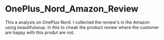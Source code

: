 # OnePlus_Nord_Amazon_Review

This a analysis on OnePlus Nord. I collected the review's in the Amazon using beautifulsoup. In this to cheak the product review where the customer are happy with this produt are not.

